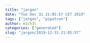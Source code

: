 ```yaml
---
title: "jargon"
date: "Tue Dec 31 21:05:57 CET 2019"
tags: ["jargon", "pipotron"]
author: m1ch3l
categories: ["generated"]
slug: "jargon/2019-12-31-21:05:57"
---
```



